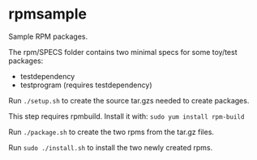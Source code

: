 # rpmsample
Sample RPM packages.

The rpm/SPECS folder contains two minimal specs for some toy/test packages:

* testdependency
* testprogram (requires testdependency)

Run
`./setup.sh`
to create the source tar.gzs needed to create packages.

This step requires rpmbuild. Install it with:
`sudo yum install rpm-build`

Run
`./package.sh`
to create the two rpms from the tar.gz files.

Run
`sudo ./install.sh`
 to install the two newly created rpms.
